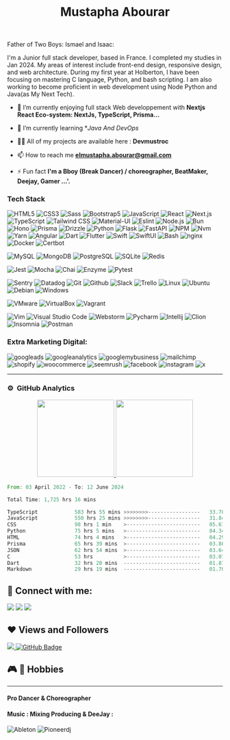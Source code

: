 <h1 align="center">Mustapha Abourar</h1>
<br>

Father of Two Boys: Ismael and Isaac:

I'm a Junior full stack developer, based in France. I completed my studies in Jan 2024. My areas of interest include front-end design, responsive design, and web architecture. During my first year at Holberton, I have been focusing on mastering C language, Python, and bash scripting. I am also working to become proficient in web development using Node Python and Java(as My Next Tech).


- 🔭 I’m currently enjoying full stack Web developpement with **Nextjs React Eco-system: NextJs, TypeScript, Prisma...**

- 🌱 I’m currently learning **Java And DevOps*
  
- 👨‍💻 All of my projects are available here : **Devmustroc**
- 📫 How to reach me **elmustapha.abourar@gmail.com**

- ⚡ Fun fact **I'm a Bboy (Break Dancer) / choreographer, BeatMaker, Deejay, Gamer ...'.**

### Tech Stack

![HTML5](https://img.shields.io/badge/-HTML5-333333?style=flat&logo=HTML5)
![CSS3](https://img.shields.io/badge/-CSS3-333333?style=flat&logo=CSS3&logoColor=1572B6)
![Sass](https://img.shields.io/badge/-Sass-333333?style=flat&logo=sass&logoColor=1572B6)
![Bootstrap5](https://img.shields.io/badge/-Bootstrap-333333?style=flat&logo=bootstrap&logoColor=563D7C)
![JavaScript](https://img.shields.io/badge/-JavaScript-333333?style=flat&logo=javascript)
![React](https://img.shields.io/badge/-React-333333?style=flat&logo=react)
![Next.js](https://img.shields.io/badge/-Next.js-333333?style=flat&logo=next.js)
![TypeScript](https://img.shields.io/badge/-TypeScript-05122A?style=flat&logo=typescript)
![Tailwind CSS](https://img.shields.io/badge/-Tailwind%20CSS-333333?style=flat&logo=tailwind-css)
![Material-UI](https://img.shields.io/badge/-Material--UI-333333?style=flat&logo=material-ui)
![Eslint](https://img.shields.io/badge/-ESLint-4B32C3?style=flat-square&logo=ESLint&logoColor=white)
![Node.js](https://img.shields.io/badge/-Node.js-05122A?style=flat&logo=node.js)
![Bun](https://img.shields.io/badge/-Bun-05122A?style=flat&logo=bun)
![Hono](https://img.shields.io/badge/-Hono-05122A?style=flat&logo=hono)
![Prisma](https://img.shields.io/badge/-Prisma-05122A?style=flat&logo=prisma)
![Drizzle](https://img.shields.io/badge/-Drizzle-05122A?style=flat&logo=drizzle)
![Python](https://img.shields.io/badge/-Python-333333?style=flat&logo=python)
![Flask](https://img.shields.io/badge/-Flask-000000?style=flat&logo=flask)
![FastAPI](https://img.shields.io/badge/-FastAPI-000000?style=flat&logo=fastapi)
![NPM](https://img.shields.io/badge/-NPM-CB3837?style=flat-square&logo=NPM&logoColor=white)
![Nvm](https://img.shields.io/badge/-Nvm-CB3837?style=flat-square&logo=Nvm&logoColor=white)
![Yarn](https://img.shields.io/badge/-Yarn-2C8EBB?style=flat-square&logo=Yarn&logoColor=white)
![Angular](https://img.shields.io/badge/-Angular-red?style=flat&logo=angular)
![Dart](https://img.shields.io/badge/-Dart-0175C2?style=flat&logo=dart)
![Flutter](https://img.shields.io/badge/-Flutter-02569B?style=flat&logo=flutter)
![Swift](https://img.shields.io/badge/-Swift-FA7343?style=flat&logo=swift)
![SwiftUI](https://img.shields.io/badge/-SwiftUI-FA7343?style=flat&logo=swift)
![Bash](https://img.shields.io/badge/-gnubash-5849BE?style=flat-square&logo=gnubash&logoColor=white)
![nginx](https://img.shields.io/badge/-nginx-003366?style=flat&logo=nginx)
![Docker](https://img.shields.io/badge/-Docker-black?style=flat&logo=docker)
![Certbot](https://img.shields.io/badge/-Certbot-003A6F?style=flat&logo=certbot)

![MySQL](https://img.shields.io/badge/-MySQL-333333?style=flat&logo=mysql)
![MongoDB](https://img.shields.io/badge/-MongoDB-FCA121?style=flat&logo=mongodb)
![PostgreSQL](https://img.shields.io/badge/-PostgreSQL-336791?style=flat&logo=postgresql)
![SQLite](https://img.shields.io/badge/-SQLite-003B57?style=flat&logo=sqlite)
![Redis](https://img.shields.io/badge/-Redis-20202D?style=flat&logo=redis)

![Jest](https://img.shields.io/badge/-Jest-333333?style=flat&logo=jest)
![Mocha](https://img.shields.io/badge/-Mocha-333333?style=flat&logo=mocha)
![Chai](https://img.shields.io/badge/-Chai-333333?style=flat&logo=chai)
![Enzyme](https://img.shields.io/badge/-Enzyme-333333?style=flat&logo=enzyme)
![Pytest](https://img.shields.io/badge/-Pytest-333333?style=flat&logo=pytest)

![Sentry](https://img.shields.io/badge/-Sentry-362D59?style=flat&logo=sentry)
![Datadog](https://img.shields.io/badge/-Datadog-632CA6?style=flat&logo=datadog)
![Git](https://img.shields.io/badge/-Git-black?style=flat&logo=git)
![Github](https://img.shields.io/badge/-Github-181717?style=flat&logo=github)
![Slack](https://img.shields.io/badge/-Slack-E01563?style=flat-square&logo=Slack&logoColor=white)
![Trello](https://img.shields.io/badge/-Trello-0079BF?style=flat-square&logo=Trello&logoColor=white)
![Linux](https://img.shields.io/badge/-Linux-black?style=flat&logo=linux)
![Ubuntu](https://img.shields.io/badge/-Ubuntu-black?style=flat&logo=ubuntu)
![Debian](https://img.shields.io/badge/-Debian-black?style=flat&logo=debian)
![Windows](https://img.shields.io/badge/-Windows-black?style=flat&logo=windows)

![VMware](https://img.shields.io/badge/-VMware-black?style=flat&logo=vmware)
![VirtualBox](https://img.shields.io/badge/-VirtualBox-black?style=flat&logo=virtualbox)
![Vagrant](https://img.shields.io/badge/-Vagrant-black?style=flat&logo=vagrant)

![Vim](https://img.shields.io/badge/-Vim-black?style=flat&logo=vim)
![Visual Studio Code](https://img.shields.io/badge/-Visual%20Studio%20Code-333333?style=flat&logo=visual-studio-code&logoColor=007ACC)
![Webstorm](https://img.shields.io/badge/-Webstorm-black?style=flat&logo=webstorm)
![Pycharm](https://img.shields.io/badge/-Pycharm-black?style=flat&logo=pycharm)
![Intellij](https://img.shields.io/badge/-Intellij-black?style=flat&logo=intellij-idea)
![Clion](https://img.shields.io/badge/-Clion-black?style=flat&logo=clion)
![Insomnia](https://img.shields.io/badge/-Insomnia-5849BE?style=flat-square&logo=Insomnia&logoColor=white)
![Postman](https://img.shields.io/badge/-Postman-000000?style=flat&logo=postman)

### Extra Marketing Digital:
![googleads](https://img.shields.io/badge/-Googleads-black?style=flat&logo=googleads)
![googleanalytics](https://img.shields.io/badge/-Googleanalytics-black?style=flat&logo=googleanalytics)
![googlemybusiness](https://img.shields.io/badge/-GoogleMyBusiness-black?style=flat&logo=googlemybusiness)
![mailchimp](https://img.shields.io/badge/-Mailchimp-black?style=flat&logo=mailchimp)
![shopify](https://img.shields.io/badge/-Shopify-black?style=flat&logo=shopify)
![woocommerce](https://img.shields.io/badge/-Woocommerce-black?style=flat&logo=woocommerce)
![seemrush](https://img.shields.io/badge/-Seemrush-black?style=flat&logo=seemrush)
![facebook](https://img.shields.io/badge/-Facebook-black?style=flat&logo=facebook)
![instagram](https://img.shields.io/badge/-Instagram-black?style=flat&logo=instagram)
![x](https://img.shields.io/badge/-X-black?style=flat&logo=x)





---
### ⚙️ &nbsp;GitHub Analytics

<p align="center">
<a href="https://github.com/devmustroc">
  <img height="180em" src="https://github-readme-stats-eight-theta.vercel.app/api?username=Devmustroc&show_icons=true&theme=buefy&include_all_commits=true&count_private=true"/>
  <img height="180em" src="https://github-readme-stats-eight-theta.vercel.app/api/top-langs/?username=Devmustroc&layout=compact&langs_count=8&theme=buefy"/>
</a>
</p>

<!--START_SECTION:waka-->

```rust
From: 03 April 2022 - To: 12 June 2024

Total Time: 1,725 hrs 16 mins

TypeScript            583 hrs 55 mins >>>>>>>>-----------------   33.78 %
JavaScript            550 hrs 25 mins >>>>>>>>-----------------   31.84 %
CSS                   98 hrs 1 min    >------------------------   05.67 %
Python                75 hrs 5 mins   >------------------------   04.34 %
HTML                  74 hrs 4 mins   >------------------------   04.29 %
Prisma                65 hrs 39 mins  >------------------------   03.80 %
JSON                  62 hrs 54 mins  >------------------------   03.64 %
C                     53 hrs          >------------------------   03.07 %
Dart                  32 hrs 20 mins  -------------------------   01.87 %
Markdown              29 hrs 19 mins  -------------------------   01.70 %
```

<!--END_SECTION:waka-->


[//]: # (### Spotify Playing 🎧)
[//]: # ([![spotify-github-profile]&#40;https://spotify-github-profile.vercel.app/api/view?uid=31yszhdpu73e77obblougfighahy&cover_image=true&theme=default&show_offline=false&background_color=121212&interchange=false&#41;]&#40;https://github.com/kittinan/spotify-github-profile&#41;)

## 📱 Connect with me:
<p align="left">
<a target="_blank" href="https://www.linkedin.com/in/elmustapha-abourar"><img src="https://img.shields.io/badge/-LinkedIn-0077B5?style=for-the-badge&logo=Linkedin&logoColor=white"></img></a>
<a target="_blank" href="mailto:elmustapha.abourar@gmail.com"><img src="https://img.shields.io/badge/-Gmail-D14836?style=for-the-badge&logo=Gmail&logoColor=white"></img></a>
<a target="_blank" href="https://medium.com/@devmustroc"><img src="https://img.shields.io/badge/-Medium-12100E?style=for-the-badge&logo=Medium&logoColor=white"></img></a>
</p>

<p>

</p>

## ❤ Views and Followers
<a href="https://github.com/Meghna-DAS/github-profile-views-counter">
    <img src="https://komarev.com/ghpvc/?username=Devmustroc">
</a>
<a href="https://github.com/Devmustroc?tab=followers"><img src="https://img.shields.io/github/followers/Devmustroc?label=Followers&style=social" alt="GitHub Badge"></a>

## 🎮 🎹 Hobbies
****
#### Pro Dancer & Choreographer
#### Music : Mixing Producing & DeeJay :
![Ableton](https://img.shields.io/badge/-Ableton-000000?style=flat&logo=abletonlive)
![Pioneerdj](https://img.shields.io/badge/-pioneerdj-000000?style=flat&logo=pioneerdj)


